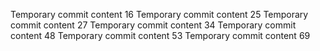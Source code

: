 Temporary commit content 16
Temporary commit content 25
Temporary commit content 27
Temporary commit content 34
Temporary commit content 48
Temporary commit content 53
Temporary commit content 69
